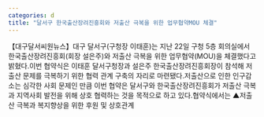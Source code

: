 ```yaml
---
categories: d
title: "달서구 한국출산장려진흥회와 저출산 극복을 위한 업무협약MOU 체결"
---
```

【대구달서씨원뉴스】대구 달서구(구청장 이태훈)는 지난 22일 구청 5층 회의실에서 한국출산장려진흥회(회장 설은주)와 저출산 극복을 위한 업무협약(MOU)을 체결했다고 밝혔다.이번 협약식은 이태훈 달서구청장과 설은주 한국출산장려진흥회장이 참석해 저출산 문제를 극복하기 위한 협력 관계 구축의 자리로 마련됐다.저출산으로 인한 인구감소는 심각한 사회 문제인 만큼 이번 협약은 달서구와 한국출산장려진흥회가 저출산 극복과 지역사회 발전을 위해 상호 협력하는 것을 목적으로 하고 있다.협약식에서는 ▲저출산 극복과 복지향상을 위한 후원 및 상호관계